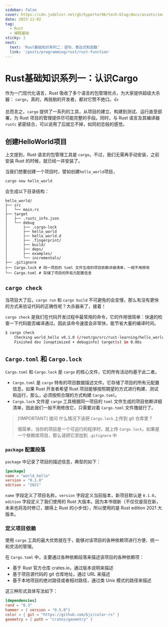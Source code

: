 ```yaml
---
sidebar: false
cover: https://cdn.jsdelivr.net/gh/hyperter96/tech-blog/docs/assets/images/rust-cover.png
date: 2023-11-02
tag:
  - Rust
  - 编程基础
sticky: 1
next:
  text: 'Rust基础知识系列二：语句、表达式和函数'
  link: '/posts/programming/rust/rust-function'
---
```


# Rust基础知识系列一：认识Cargo

作为一门现代化语言，Rust 吸收了多个语言的包管理优点，为大家提供超级大杀器： `cargo`，真的，再挑剔的开发者，都对它赞不绝口。👍

总而言之，`cargo` 提供了一系列的工具，从项目的建立、构建到测试、运行直至部署，为 Rust 项目的管理提供尽可能完整的手段。同时，与 Rust 语言及其编译器 `rustc` 紧密结合，可以说用了后就忘不掉，如同初恋般的感觉。

## 创建HelloWorld项目

上文提到，Rust 语言的包管理工具是 `cargo`。不过，我们无需再手动安装，之前安装 Rust 的时候，就已经一并安装了。

当我们想要创建一个项目时，譬如创建`hello_world`项目，

```bash
cargo new hello_world
```

会生成以下目录结构：

```shell
hello_world/          
├── src
│   └── main.rs
├── target
│   ├── .rustc_info.json          
│   └── debug
│       ├── .cargo-lock
│       ├── hello_world
│       ├── hello_world.d
│       ├── .fingerprint/
│       ├── build/
│       ├── deps/
│       ├── examples/
│       └── incrementals/
├── .gitignore
├── Cargo.lock # 同一项目的 toml 文件生成的项目依赖详细清单，一般不用修改
└── Cargo.toml # 存储了项目的所有元配置信息
```

## `cargo check`

当项目大了后，`cargo run` 和 `cargo build` 不可避免的会变慢，那么有没有更快的方式来验证代码的正确性呢？大杀器来了，接着！

`cargo check` 是我们在代码开发过程中最常用的命令，它的作用很简单：快速的检查一下代码能否编译通过。因此该命令速度会非常快，能节省大量的编译时间。

```bash
$ cargo check
    Checking world_hello v0.1.0 (/root/go/src/rust-learning/hello_world)
    Finished dev [unoptimized + debuginfo] target(s) in 0.06s
```

## `Cargo.toml` 和 `Cargo.lock`

`Cargo.toml` 和 `Cargo.lock` 是 `cargo` 的核心文件，它的所有活动均基于此二者。

- `Cargo.toml` 是 `cargo` 特有的项目数据描述文件。它存储了项目的所有元配置信息，如果 Rust 开发者希望 Rust 项目能够按照期望的方式进行构建、测试和运行，那么，必须按照合理的方式构建 `Cargo.toml`。
- `Cargo.lock` 文件是 `cargo` 工具根据同一项目的 `toml` 文件生成的项目依赖详细清单，因此我们一般不用修改它，只需要对着 `Cargo.toml` 文件撸就行了。

> [!IMPORTANT] 提问
> 什么情况下该把 `Cargo.lock` 上传到 git 仓库里？
>
> 很简单，当你的项目是一个可运行的程序时，就上传 `Cargo.lock`，如果是一个依赖库项目，那么请把它添加到 `.gitignore` 中

### `package` 配置段落
`package` 中记录了项目的描述信息，典型的如下：

```toml
[package]
name = "world_hello"
version = "0.1.0"
edition = "2021"
```
`name` 字段定义了项目名称，`version` 字段定义当前版本，新项目默认是 `0.1.0`，`edition` 字段定义了我们使用的 Rust 大版本。因为本书很新（不仅仅是现在新，未来也将及时修订，跟得上 Rust 的小步伐），所以使用的是 Rust edition 2021 大版本。

### 定义项目依赖

使用 `cargo` 工具的最大优势就在于，能够对该项目的各种依赖项进行方便、统一和灵活的管理。

在 `Cargo.toml` 中，主要通过各种依赖段落来描述该项目的各种依赖项：

- 基于 Rust 官方仓库 crates.io，通过版本说明来描述
- 基于项目源代码的 git 仓库地址，通过 URL 来描述
- 基于本地项目的绝对路径或者相对路径，通过类 Unix 模式的路径来描述

这三种形式具体写法如下：

```toml
[dependencies]
rand = "0.3"
hammer = { version = "0.5.0"}
color = { git = "https://github.com/bjz/color-rs" }
geometry = { path = "crates/geometry" }
```